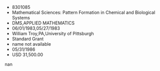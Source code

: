 
* 8301085
* Mathematical Sciences: Pattern Formation in Chemical and Biological Systems
* DMS,APPLIED MATHEMATICS
* 06/01/1983,05/27/1983
* William Troy,PA,University of Pittsburgh
* Standard Grant
*   name not available
* 05/31/1986
* USD 31,500.00

nan

